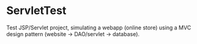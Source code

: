 # ServletTest

Test JSP/Servlet project, simulating a webapp (online store) using a MVC design pattern (website -> DAO/servlet -> database).
